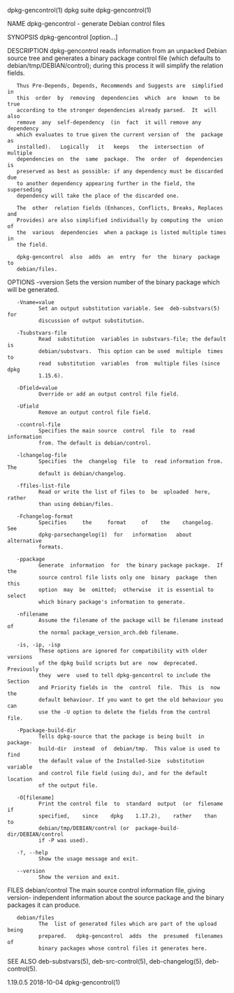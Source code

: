 dpkg-gencontrol(1)                dpkg suite               dpkg-gencontrol(1)

NAME
       dpkg-gencontrol - generate Debian control files

SYNOPSIS
       dpkg-gencontrol [option...]

DESCRIPTION
       dpkg-gencontrol  reads information from an unpacked Debian source tree
       and generates  a  binary  package  control  file  (which  defaults  to
       debian/tmp/DEBIAN/control);  during  this process it will simplify the
       relation fields.

       Thus Pre-Depends, Depends, Recommends and Suggests are  simplified  in
       this  order  by  removing  dependencies  which  are  known  to be true
       according to the stronger dependencies already parsed.  It  will  also
       remove  any  self-dependency  (in  fact  it will remove any dependency
       which evaluates to true given the current version of  the  package  as
       installed).   Logically   it   keeps   the  intersection  of  multiple
       dependencies on  the  same  package.  The  order  of  dependencies  is
       preserved as best as possible: if any dependency must be discarded due
       to another dependency appearing further in the field, the  superseding
       dependency will take the place of the discarded one.

       The  other  relation fields (Enhances, Conflicts, Breaks, Replaces and
       Provides) are also simplified individually by computing the  union  of
       the  various  dependencies  when a package is listed multiple times in
       the field.

       dpkg-gencontrol  also  adds  an  entry  for  the  binary  package   to
       debian/files.

OPTIONS
       -vversion
              Sets  the  version  number  of the binary package which will be
              generated.

       -Vname=value
              Set an output substitution variable. See  deb-substvars(5)  for
              discussion of output substitution.

       -Tsubstvars-file
              Read  substitution  variables in substvars-file; the default is
              debian/substvars.  This option can be used  multiple  times  to
              read  substitution  variables  from  multiple files (since dpkg
              1.15.6).

       -Dfield=value
              Override or add an output control file field.

       -Ufield
              Remove an output control file field.

       -ccontrol-file
              Specifies the main source  control  file  to  read  information
              from. The default is debian/control.

       -lchangelog-file
              Specifies  the  changelog  file  to  read information from. The
              default is debian/changelog.

       -ffiles-list-file
              Read or write the list of files to  be  uploaded  here,  rather
              than using debian/files.

       -Fchangelog-format
              Specifies     the     format     of    the    changelog.    See
              dpkg-parsechangelog(1)  for   information   about   alternative
              formats.

       -ppackage
              Generate  information  for  the binary package package.  If the
              source control file lists only one  binary  package  then  this
              option  may  be  omitted;  otherwise  it is essential to select
              which binary package's information to generate.

       -nfilename
              Assume the filename of the package will be filename instead  of
              the normal package_version_arch.deb filename.

       -is, -ip, -isp
              These options are ignored for compatibility with older versions
              of the dpkg build scripts but are  now  deprecated.  Previously
              they  were  used to tell dpkg-gencontrol to include the Section
              and Priority fields in  the  control  file.  This  is  now  the
              default behaviour. If you want to get the old behaviour you can
              use the -U option to delete the fields from the control file.

       -Ppackage-build-dir
              Tells dpkg-source that the package is being built  in  package-
              build-dir  instead  of  debian/tmp.  This value is used to find
              the default value of the Installed-Size  substitution  variable
              and control file field (using du), and for the default location
              of the output file.

       -O[filename]
              Print the control file  to  standard  output  (or  filename  if
              specified,    since    dpkg    1.17.2),    rather    than    to
              debian/tmp/DEBIAN/control (or  package-build-dir/DEBIAN/control
              if -P was used).

       -?, --help
              Show the usage message and exit.

       --version
              Show the version and exit.

FILES
       debian/control
              The  main  source  control  information  file,  giving version-
              independent information about the source package and the binary
              packages it can produce.

       debian/files
              The  list of generated files which are part of the upload being
              prepared.   dpkg-gencontrol  adds  the  presumed  filenames  of
              binary packages whose control files it generates here.

SEE ALSO
       deb-substvars(5), deb-src-control(5), deb-changelog(5),
       deb-control(5).

1.19.0.5                          2018-10-04               dpkg-gencontrol(1)
